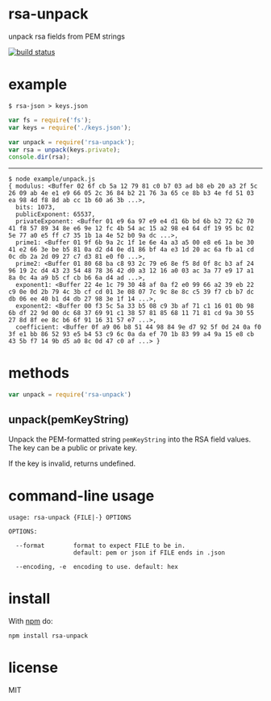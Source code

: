 # rsa-unpack

unpack rsa fields from PEM strings

[![build status](https://secure.travis-ci.org/substack/rsa-unpack.png)](http://travis-ci.org/substack/rsa-unpack)

# example

```
$ rsa-json > keys.json
```

``` js
var fs = require('fs');
var keys = require('./keys.json');

var unpack = require('rsa-unpack');
var rsa = unpack(keys.private);
console.dir(rsa);
```

***

```
$ node example/unpack.js
{ modulus: <Buffer 02 6f cb 5a 12 79 81 c0 b7 03 ad b8 eb 20 a3 2f 5c 26 09 ab 4e e1 e9 66 05 2c 36 84 b2 21 76 3a 65 ce 8b b3 4e fd 51 03 ea 98 4d f8 8d ab cc 1b 60 a6 3b ...>,
  bits: 1073,
  publicExponent: 65537,
  privateExponent: <Buffer 01 e9 6a 97 e9 e4 d1 6b bd 6b b2 72 62 70 41 f8 57 89 34 8e e6 9e 12 fc 4b 54 ac 15 a2 98 e4 64 df 19 95 bc 02 5e 77 a0 e5 ff c7 35 1b 1a 4e 52 b0 9a dc ...>,
  prime1: <Buffer 01 9f 6b 9a 2c 1f 1e 6e 4a a3 a5 00 e8 e6 1a be 30 41 e2 66 3e be b5 81 0a d2 d4 0e d1 86 bf 4a e3 1d 20 ac 6a fb a1 cd 0c db 2a 2d 09 27 c7 d3 81 e0 f0 ...>,
  prime2: <Buffer 01 80 68 ba c8 93 2c 79 e6 8e f5 8d 0f 8c b3 af 24 96 19 2c d4 43 23 54 48 78 36 42 d0 a3 12 16 a0 03 ac 3a 77 e9 17 a1 8a 0c 4a a9 b5 cf cb b6 6a d4 ad ...>,
  exponent1: <Buffer 22 4e 1c 79 30 48 af 0a f2 e0 99 66 a2 39 eb 22 c9 0e 0d 2b 79 4c 3b cf cd 01 3e 08 07 7c 9c 8e 8c c5 39 f7 cb b7 dc db 06 ee 40 b1 d4 db 27 98 3e 1f 14 ...>,
  exponent2: <Buffer 00 f3 5c 5a 33 b5 08 c9 3b af 71 c1 16 01 0b 98 6b df 22 9d 00 dc 68 37 69 91 c1 38 57 81 85 68 11 71 81 cd 9a 30 55 27 8d 8f ee 8c b6 6f 91 16 31 57 e7 ...>,
  coefficient: <Buffer 0f a9 06 b8 51 44 98 84 9e d7 92 5f 0d 24 0a f0 3f e1 bb 86 52 93 e5 b4 53 c9 6c 0a da ef 70 1b 83 99 a4 9a 15 e8 cb 43 5b f7 14 9b d5 a0 8c 0d 47 c0 af ...> }
```

# methods

``` js
var unpack = require('rsa-unpack')
```

## unpack(pemKeyString)

Unpack the PEM-formatted string `pemKeyString` into the RSA field values.
The key can be a public or private key.

If the key is invalid, returns undefined.

# command-line usage

```
usage: rsa-unpack {FILE|-} OPTIONS

OPTIONS:

  --format        format to expect FILE to be in.
                  default: pem or json if FILE ends in .json

  --encoding, -e  encoding to use. default: hex
```

# install

With [npm](https://npmjs.org) do:

```
npm install rsa-unpack
```

# license

MIT
